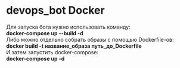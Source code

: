 # devops_bot Docker
Для запуска бота нужно использовать команду: <br>
**docker-compose up --build -d**<br>
Либо можно отдельно собрать образы с помощью Dockerfile-ов:<br>
**docker build -t название_образа путь_до_Dockerfile**<br>
И затем запустить docker-compose: <br>
**docker-compose up -d**
